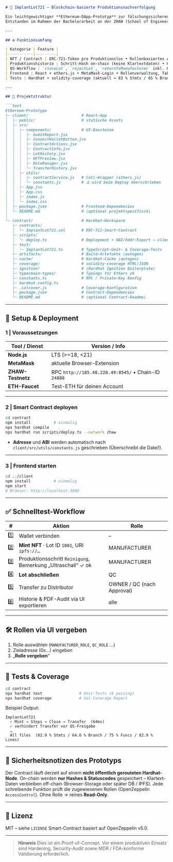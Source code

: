 ````markdown
# 🦴 ImplantLot721 – Blockchain-basierte Produktions­nachverfolgung

Ein leichtgewichtiger **Ethereum-DApp-Prototyp** zur fälschungs­sicheren Verwaltung von Implantat-Losen.  
Entstanden im Rahmen der Bachelor­arbeit an der ZHAW (School of Engineering).

---

## ⚙️ Funktionsumfang

| Kategorie | Feature |
|-----------|---------|
| NFT / Contract | ERC-721-Token pro Produktionslos • Rollenbasiertes Access Control (`MANUFACTURER`, `QC`, `ADMIN`) |
| Produktions­historie | Schritt-Hash on-chain (keine Klartextdaten) • Klartext-Bemerkungen off-chain (Browser-Storage / DB) |
| QS-Workflow | `closeLot`, `rejectLot`, `returnToManufacturer` inkl. Hash-Verifizierung im UI |
| Frontend | React + ethers.js • MetaMask-Login • Rollenverwaltung, Tabellen (Steps & Transfers), PDF-Audit-Export |
| Tests | Hardhat + solidity-coverage (aktuell ≈ 83 % Stmts / 65 % Branch) |

---

## 🧱 Projektstruktur

```text
Ethereum-Prototype
├─ client/                       # React-App
│  ├─ public/                    # statische Assets
│  ├─ src/
│  │  ├─ components/             # UI-Bausteine
│  │  │  ├─ AuditReport.jsx
│  │  │  ├─ ConnectWalletButton.jsx
│  │  │  ├─ ContractActions.jsx
│  │  │  ├─ ContractInfo.jsx
│  │  │  ├─ LotHistory.jsx
│  │  │  ├─ NFTPreview.jsx
│  │  │  ├─ RoleManager.jsx
│  │  │  └─ TransferHistory.jsx
│  │  ├─ utils/
│  │  │  ├─ contractService.js   # Call-Wrapper (ethers.js)
│  │  │  └─ constants.js         # ⚠️ wird beim Deploy überschrieben
│  │  ├─ App.jsx
│  │  ├─ App.css
│  │  ├─ index.js
│  │  └─ index.css
│  ├─ package.json               # Frontend-Dependencies
│  └─ README.md                  # (optional projektspezifisch)
│
└─ contract/                     # Hardhat-Workspace
   ├─ contracts/
   │  └─ ImplantLot721.sol       # ERC-721-Smart-Contract
   ├─ scripts/
   │  └─ deploy.ts               # Deployment + ABI/Addr-Export → client
   ├─ test/
   │  └─ ImplantLot721.ts        # TypeScript-Unit- & Coverage-Tests
   ├─ artifacts/                 # Build-Artefakte (autogen)
   ├─ cache/                     # Hardhat-Cache (autogen)
   ├─ coverage/                  # solidity-coverage HTML/JSON
   ├─ ignition/                  # (Hardhat Ignition Boilerplate)
   ├─ typechain-types/           # Typings für Ethers v6
   ├─ constants.ts               # RPC / Private-Key Konfig
   ├─ hardhat.config.ts
   ├─ .solcover.js               # Coverage-Konfiguration
   ├─ package.json               # Contract-Dependencies
   └─ README.md                  # (optional Contract-Readme)

````

---

## 🚀 Setup & Deployment

### 1 | Voraussetzungen

| Tool / Dienst     | Version / Info                                      |
| ----------------- | --------------------------------------------------- |
| **Node.js**       | LTS (>=18, <21)                                     |
| **MetaMask**      | aktuelle Browser-Extension                          |
| **ZHAW-Testnetz** | RPC `http://185.48.228.49:8545/` • Chain-ID `24888` |
| **ETH-Faucet**    | Test-ETH für deinen Account                         |

---

### 2 | Smart Contract deployen

```bash
cd contract
npm install          # einmalig
npx hardhat compile
npx hardhat run scripts/deploy.ts --network zhaw
```

* **Adresse** und **ABI** werden automatisch nach
  `client/src/utils/constants.js` geschrieben (Überschreibt die Datei!).

---

### 3 | Frontend starten

```bash
cd ../client
npm install          # einmalig
npm start          
# Browser: http://localhost:3000
```

---

## ✅ Schnelltest-Workflow

| #   | Aktion                                                        | Rolle                      |
| --- | ------------------------------------------------------------- | -------------------------- |
| 1️⃣ | Wallet verbinden                                              | –                          |
| 2️⃣ | **Mint NFT** · Lot ID `1001`, URI `ipfs://…`                  | MANUFACTURER               |
| 3️⃣ | Produktions­schritt `Reinigung`, Bemerkung „Ultraschall“ ✓ ok | MANUFACTURER               |
| 4️⃣ | **Lot abschließen**                                           | QC                         |
| 5️⃣ | Transfer zu Distributor                                       | OWNER / QC (nach Approval) |
| 6️⃣ | Historie & PDF-Audit via UI exportieren                       | alle                       |

---

## 🛠 Rollen via UI vergeben

1. Rolle auswählen (`MANUFACTURER_ROLE`, `QC_ROLE` …)
2. Zieladresse (0x…) eingeben
3. „**Rolle vergeben**“

---

## 🧪 Tests & Coverage

```bash
cd contract
npx hardhat test                # Unit-Tests (8 passing)
npx hardhat coverage            # Sol-Coverage Report
```

Beispiel Output:

```
ImplantLot721
  ✓ Mint → Steps → Close → Transfer  (64ms)
  ✓ verhindert Transfer vor QS-Freigabe
  …
  All files  (82.9 % Stmts / 64.6 % Branch / 75 % Funcs / 82.9 % Lines)
```

---

## 🔐 Sicherheits­notizen des Prototyps

Der Contract läuft derzeit auf einem **nicht öffentlich gerouteten Hardhat-Node**.
On-chain werden **nur Hashes & Statuscodes** gespeichert – Klartext-Daten verbleiben off-chain (Browser-Storage oder später DB / IPFS).
Jede schreibende Funktion prüft die zugewiesenen Rollen (OpenZeppelin `AccessControl`).
Ohne Rolle → reines **Read-Only**.

---

## 📄 Lizenz

MIT – siehe `LICENSE`
Smart-Contract basiert auf OpenZeppelin v5.0.

---

> **Hinweis**
> Dies ist ein Proof-of-Concept. Vor einem produktiven Einsatz sind Hardening, Security-Audit sowie MDR / FDA-konforme Validierung erforderlich.

